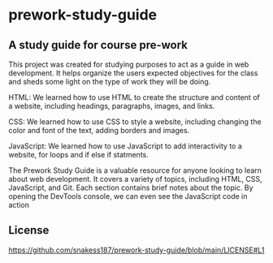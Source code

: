 # prework-study-guide

## A study guide for course pre-work


This project was created for studying purposes to act as a guide in web development. It helps organize the users expected objectives for the class and sheds some light on the type of work they will be doing. 

HTML: We learned how to use HTML to create the structure and content of a website, including headings, paragraphs, images, and links.

CSS: We learned how to use CSS to style a website, including changing the color and font of the text, adding borders and images. 

JavaScript: We learned how to use JavaScript to add interactivity to a website, for loops and if else if statments. 


The Prework Study Guide is a valuable resource for anyone looking to learn about web development. It covers a variety of topics, including HTML, CSS, JavaScript, and Git. Each section contains  brief notes about the topic. By opening the DevTools console, we can even see the JavaScript code in action


## License 
https://github.com/snakess187/prework-study-guide/blob/main/LICENSE#L1
